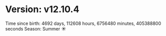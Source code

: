 # Version: v12.10.4
Time since birth: 4692 days, 112608 hours, 6756480 minutes, 405388800 seconds
Season: Summer ☀️
